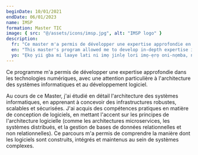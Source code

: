 ```yaml
---
beginDate: 10/01/2021
endDate: 06/01/2023
name: IMSP
formation: Master TIC
image: { src: "@/assets/icons/imsp.jpg", alt: "IMSP logo" }
description:
  fr: "Ce master m'a permis de développer une expertise approfondie en technologies numériques, en me concentrant sur l'<strong>architecture</strong> et le <strong>développement</strong> logiciel, avec des compétences pratiques en <strong>assurance qualité </strong> ainsi qu'en <strong>gestion de projet</strong>."
  en: "This master's program allowed me to develop in-depth expertise in digital technologies, focusing on <strong>architecture</strong> and <strong>software development</strong>, with practical skills in <strong>quality assurance</strong> and <strong>project management</strong>."
  yo: "Ẹkọ yii gba mi laaye lati ni imọ jinlẹ lori imọ-ẹrọ oni-nọmba, ni idojukọ lori <strong>ẹrọ</strong> ati <strong>idagbasoke sọfitiwia</strong>, pẹlu awọn ọgbọn iṣe ni <strong>idaniloju didara</strong> ati <strong>iṣakoso iṣẹ akanṣe</strong>."
---
```


Ce programme m'a permis de développer une expertise approfondie dans les technologies numériques, avec une attention particulière à l'architecture des systèmes informatiques et au développement logiciel.

Au cours de ce Master, j'ai étudié en détail l'architecture des systèmes informatiques, en apprenant à concevoir des infrastructures robustes, scalables et sécurisées. J'ai acquis des compétences pratiques en matière de conception de logiciels, en mettant l'accent sur les principes de l'architecture logicielle (comme les architectures microservices, les systèmes distribués, et la gestion de bases de données relationnelles et non relationnelles). Ce parcours m'a permis de comprendre la manière dont les logiciels sont construits, intégrés et maintenus au sein de systèmes complexes.

